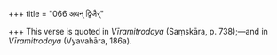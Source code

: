 +++
title = "066 अयन् द्विजैर्"

+++
This verse is quoted in *Vīramitrodaya* (Saṃskāra, p. 738);—and in
*Vīramitrodaya* (Vyavahāra, 186a).


